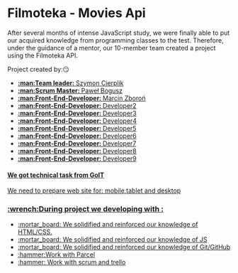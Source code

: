 # Filmoteka - Movies Api

After several months of intense JavaScript study, we were finally able to put our acquired knowledge from programming classes to the test. Therefore, under the guidance of a mentor, our 10-member team created a project using the Filmoteka API.

Project created by::smirk:
<ul> 
  <li> <a href="https://github.com/SzymonCierpik"> <strong>:man:Team leader: </strong>Szymon Cierplik</a></li>
    <li> <a href="https://github.com/PawelBogusz1"> <strong>:man:Scrum Master: </strong>Paweł Bogusz</a></li>
      <li> <a href="https://github.com/MarcinZbor"> <strong>:man:Front-End-Developer: </strong>Marcin Zboroń</a></li>
        <li> <a href=""> <strong>:man:Front-End-Developer: </strong>Developer2</li>
        <li> <a href=""> <strong>:man:Front-End-Developer: </strong>Developer3</li>
        <li> <a href=""> <strong>:man:Front-End-Developer: </strong>Developer4</li>
        <li> <a href=""> <strong>:man:Front-End-Developer: </strong>Developer5</li>
        <li> <a href=""> <strong>:man:Front-End-Developer: </strong>Developer6</li>
        <li> <a href=""> <strong>:man:Front-End-Developer: </strong>Developer7</li>
        <li> <a href=""> <strong>:man:Front-End-Developer: </strong>Developer8</li>
        <li> <a href=""> <strong>:man:Front-End-Developer: </strong>Developer9</li>
</ul>
<h4>We got technical task from GoIT</h3>
<p>We need to prepare web site for: mobile,tablet and desktop</p>

<h3> :wrench:During project we developing with :</h3>
<ul>
  <li>:mortar_board: We solidified and reinforced our knowledge of HTML/CSS.</li>
  <li>:mortar_board: We solidified and reinforced our knowledge of JS</li>
  <li>:mortar_board: We solidified and reinforced our knowledge of Git/GitHub</li>
  <li> :hammer:Work with Parcel</li>
  <li>:hammer: Work with scrum and trello</li>
</ul>

